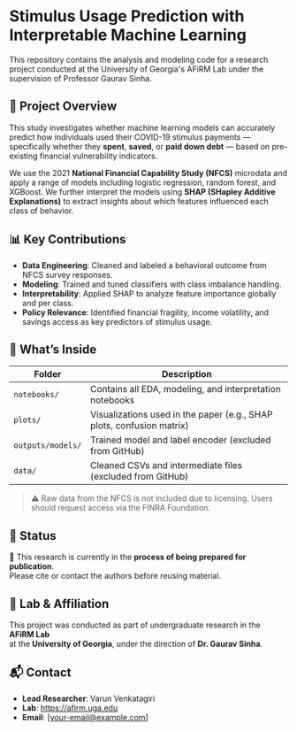 # Stimulus Usage Prediction with Interpretable Machine Learning

This repository contains the analysis and modeling code for a research project conducted at the University of Georgia's AFiRM Lab under the supervision of Professor Gaurav Sinha.

## 🧠 Project Overview

This study investigates whether machine learning models can accurately predict how individuals used their COVID-19 stimulus payments — specifically whether they **spent**, **saved**, or **paid down debt** — based on pre-existing financial vulnerability indicators.

We use the 2021 **National Financial Capability Study (NFCS)** microdata and apply a range of models including logistic regression, random forest, and XGBoost. We further interpret the models using **SHAP (SHapley Additive Explanations)** to extract insights about which features influenced each class of behavior.

## 📊 Key Contributions

- **Data Engineering**: Cleaned and labeled a behavioral outcome from NFCS survey responses.
- **Modeling**: Trained and tuned classifiers with class imbalance handling.
- **Interpretability**: Applied SHAP to analyze feature importance globally and per class.
- **Policy Relevance**: Identified financial fragility, income volatility, and savings access as key predictors of stimulus usage.

## 📁 What’s Inside

| Folder | Description |
|--------|-------------|
| `notebooks/` | Contains all EDA, modeling, and interpretation notebooks |
| `plots/` | Visualizations used in the paper (e.g., SHAP plots, confusion matrix) |
| `outputs/models/` | Trained model and label encoder (excluded from GitHub) |
| `data/` | Cleaned CSVs and intermediate files (excluded from GitHub) |

> ⚠️ Raw data from the NFCS is not included due to licensing. Users should request access via the FINRA Foundation.

## 📍 Status

📝 This research is currently in the **process of being prepared for publication**.  
Please cite or contact the authors before reusing material.

## 🧪 Lab & Affiliation

This project was conducted as part of undergraduate research in the  
**AFiRM Lab**  
at the **University of Georgia**, under the direction of **Dr. Gaurav Sinha**.

## 📬 Contact

- **Lead Researcher**: Varun Venkatagiri  
- **Lab**: https://afirm.uga.edu  
- **Email**: [your-email@example.com]

